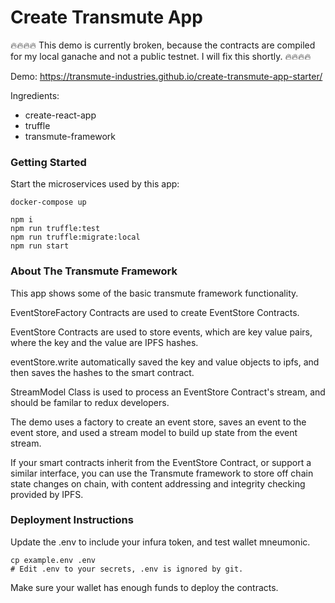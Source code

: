 # Create Transmute App

🔥🔥🔥🔥 
This demo is currently broken, because the contracts are compiled for my local ganache and not a public testnet.
I will fix this shortly.
🔥🔥🔥🔥

Demo: https://transmute-industries.github.io/create-transmute-app-starter/

Ingredients: 

- create-react-app
- truffle
- transmute-framework

### Getting Started

Start the microservices used by this app:

```
docker-compose up 
```

```
npm i
npm run truffle:test
npm run truffle:migrate:local
npm run start
```

### About The Transmute Framework

This app shows some of the basic transmute framework functionality.

EventStoreFactory Contracts are used to create EventStore Contracts.

EventStore Contracts are used to store events, which are key value pairs, where the key and the value are IPFS hashes.

eventStore.write automatically saved the key and value objects to ipfs, and then saves the hashes to the smart contract.

StreamModel Class is used to process an EventStore Contract's stream, and should be familar to redux developers.

The demo uses a factory to create an event store, saves an event to the event store, and used a stream model to build up state from the event stream.

If your smart contracts inherit from the EventStore Contract, or support a similar interface, you can use the Transmute framework to store off chain state changes on chain, with content addressing and integrity checking provided by IPFS.


### Deployment Instructions

Update the .env to include your infura token, and test wallet mneumonic. 

```
cp example.env .env
# Edit .env to your secrets, .env is ignored by git.
```

Make sure your wallet has enough funds to deploy the contracts.

